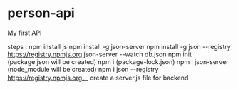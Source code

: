 # person-api

My first API

steps :
npm install js
npm install -g json-server
npm install -g json --registry https://registry.npmjs.org
json-server --watch db.json
npm init (package.json will be created)
npm i (package-lock.json)
npm i json-server (node_module will be created)
npm i json --registry https://registry.npmjs.org、
create a server.js file for backend
